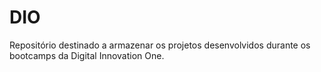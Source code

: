 # DIO
Repositório destinado a armazenar os projetos desenvolvidos durante os bootcamps da Digital Innovation One.
